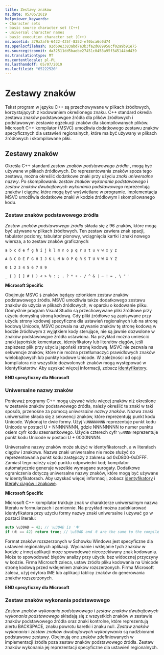 ```yaml
---
title: Zestawy znaków
ms.date: 05/06/2019
helpviewer_keywords:
- Character sets
- basic source character set (C++)
- universal character names
- basic execution character set (C++)
ms.assetid: 379a2af6-6422-425f-8352-ef0bca6c0d74
ms.openlocfilehash: 92d60e3383abd7e3b3fa2d689958cf02a9b91e75
ms.sourcegitcommit: da32511dd5baebe27451c0458a95f345144bd439
ms.translationtype: MT
ms.contentlocale: pl-PL
ms.lasthandoff: 05/07/2019
ms.locfileid: "65222520"
---
```

# <a name="character-sets"></a>Zestawy znaków

Tekst program w języku C++ są przechowywane w plikach źródłowych, korzystających z kodowaniem określonego znaku. C++ standard określa zestawu znaków podstawowgoe źródła dla plików źródłowych i podstawowym zestawie egzekucji znaków dla skompilowanych plików. Microsoft C++ kompilator (MSVC) umożliwia dodatkowego zestawu znaków specyficznych dla ustawień regionalnych, które ma być używany w plikach źródłowych i skompilowane pliki.

## <a name="character-sets"></a>Zestawy znaków

Określa C++ standard *zestaw znaków podstawowego źródła* , mogą być używane w plikach źródłowych. Do reprezentowania znaków spoza tego zestawu, można określić dodatkowe znaki przy użyciu *znaki uniwersalne nazwy*. Po skompilowaniu *zestaw znaków wykonania podstawowego* i *zestaw znaków dwubajtowych wykonania podstawowego* reprezentują znaków i ciągów, które mogą być wyświetlane w programie. Implementacja MSVC umożliwia dodatkowe znaki w kodzie źródłowym i skompilowanego kodu.

### <a name="basic-source-character-set"></a>Zestaw znaków podstawowego źródła

*Zestaw znaków podstawowego źródła* składa się z 96 znaków, które mogą być używane w plikach źródłowych. Ten zestaw zawiera znak spacji, tabulator poziomy, tabulator pionowy, wciągnięcia kartki i znaki nowego wiersza, a to zestaw znaków graficznych:

`a b c d e f g h i j k l m n o p q r s t u v w x y z`

`A B C D E F G H I J K L M N O P Q R S T U V W X Y Z`

`0 1 2 3 4 5 6 7 8 9`

`_ { } [ ] # ( ) < > % : ; . ? * + - / ^ & | ~ ! = , \ " '`

**Microsoft Specific**

Obejmuje MSVC `$` znaków będący członkiem zestaw znaków podstawowego źródła. MSVC umożliwia także dodatkowego zestawu znaków do użycia w plikach źródłowych, w oparciu o kodowanie pliku. Domyślnie program Visual Studio są przechowywane pliki źródłowe przy użyciu domyślną stroną kodową. Gdy pliki źródłowe są zapisywane przy użyciu strony kodowej specyficzne dla ustawień regionalnych lub na stronę kodową Unicode, MSVC pozwala na używanie znaków tę stronę kodową w kodzie źródłowym z wyjątkiem kody sterujące, nie są jawnie dozwolone w znaków podstawowgoe źródła ustawiona. Na przykład można umieścić znaki japońskie komentarze, identyfikatory lub literałów ciągów, jeśli zapiszesz plik przy użyciu japoński stronę kodową. MSVC nie zezwala na sekwencje znaków, które nie można przetłumaczyć prawidłowych znaków wielobajtowych lub punkty kodowe Unicode. W zależności od opcji kompilatora nie wszystkie dozwolonych znaków mogą występować w identyfikatorów. Aby uzyskać więcej informacji, zobacz [identyfikatory](../cpp/identifiers-cpp.md).

**END specyficzny dla Microsoft**

### <a name="universal-character-names"></a>Uniwersalne nazwy znaków

Ponieważ programy C++ mogą używać wielu więcej znaków niż określone w zestawie znaków podstawowego źródła, należy określić te znaki w taki sposób, przenośne za pomocą *uniwersalne nazwy znaków*. Nazwa znaki uniwersalne składa się z sekwencji znaków, które reprezentują punkt kodu Unicode.  Wykonaj te dwie formy. Użyj `\UNNNNNNNN` reprezentuje punkt kodu Unicode w postaci U + NNNNNNNN, gdzie NNNNNNNN to numer punktu osiem cyfr kodu szesnastkowego. Użycie czterech cyfr `\uNNNN` reprezentuje punkt kodu Unicode w postaci U + 0000NNNN.

Uniwersalne nazwy znaków może służyć w identyfikatorach, a w literałach ciągów i znakowe. Nazwa znaki uniwersalne nie może służyć do reprezentowania punkt kodu zastępczy z zakresu od 0xD800-0xDFFF. Zamiast tego należy użyć punktu odpowiedni kod; kompilator automatycznie generuje wszelkie wymagane surogaty. Dodatkowe ograniczenia dotyczą uniwersalne nazwy znaków, które mogą być używane w identyfikatorach. Aby uzyskać więcej informacji, zobacz [identyfikatory](../cpp/identifiers-cpp.md) i [literały ciągów i znakowe](../cpp/string-and-character-literals-cpp.md).

**Microsoft Specific**

Microsoft C++ kompilator traktuje znak w charakterze uniwersalnym nazwa literału w formularzach i zamiennie. Na przykład można zadeklarować identyfikatora przy użyciu formy nazwy znaki uniwersalne i używać go w postaci literału:

```cpp
auto \u30AD = 42; // \u30AD is 'キ'
if (キ == 42) return true; // \u30AD and キ are the same to the compiler
```

Format znaków rozszerzonych w Schowku Windows jest specyficzne dla ustawień regionalnych aplikacji. Wycinanie i wklejanie tych znaków w kodzie z innej aplikacji może spowodować nieoczekiwany znak kodowania. Może to spowodować błędów analizy przy użyciu bez widocznej przyczyny w kodzie. Firma Microsoft zaleca, ustaw źródło pliku kodowania na Unicode stronę kodową przed wklejeniem znaków rozszerzonych. Firma Microsoft zaleca, użyj edytora IME lub aplikacji tablicy znaków do generowania znaków rozszerzonych.

**END specyficzny dla Microsoft**

### <a name="basic-execution-character-set"></a>Zestaw znaków wykonania podstawowego

*Zestaw znaków wykonania podstawowego* i *zestaw znaków dwubajtowych wykonania podstawowego* składają się z wszystkich znaków w zestawie znaków podstawowego źródła oraz znaki kontrolne, które reprezentują alertu BACKSPACE, znaku powrotu karetki i znaku null. *Zestaw znaków wykonania* i *zestaw znaków dwubajtowych wykonywania* są nadzbiorami podstawowe zestawy. Obejmują one znaków zdefiniowanych w implementacji źródła poza zestaw znaków podstawowego źródła. Zestaw znaków wykonania jej reprezentacji specyficzne dla ustawień regionalnych.
